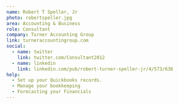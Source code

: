 ```yaml
---
name: Robert T Speller, Jr
photo: robertspeller.jpg
area: Accounting & Business
role: Consultant
company: Turner Accounting Group
link: turneraccountingroup.com
social:
  - name: twitter
    link: twitter.com/Consultant2012
  - name: linkedin
    link: linkedin.com/pub/robert-turner-speller-jr/4/573/636
help:
  - Set up your Quickbooks records.
  - Manage your bookkeeping
  - Forecasting your Financials
---
```

